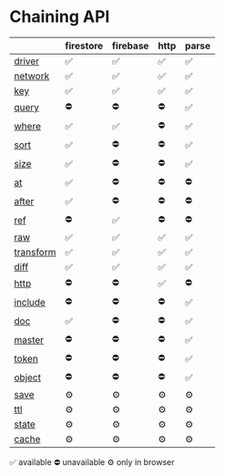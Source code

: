 # Chaining API

|                                                     | firestore | firebase | http | parse |
| --------------------------------------------------- | --------- | -------- | ---- | ----- |
| [driver](https://docs.reative.dev/core/platform)    | ✅         | ✅        | ✅    | ✅     |
| [network](https://docs.reative.dev/core/platform)   | ✅         | ✅        | ✅    | ✅     |
| [key](https://docs.reative.dev/core/platform)       | ✅         | ✅        | ✅    | ✅     |
| [query](https://docs.reative.dev/core/platform)     | ⛔️        | ⛔️       | ⛔️   | ✅     |
| [where](https://docs.reative.dev/core/platform)     | ✅         | ✅        | ⛔️   | ✅     |
| [sort](https://docs.reative.dev/core/platform)      | ✅         | ⛔️       | ⛔️   | ✅     |
| [size](https://docs.reative.dev/core/platform)      | ✅         | ⛔️       | ⛔️   | ✅     |
| [at](https://docs.reative.dev/core/platform)        | ✅         | ⛔️       | ⛔️   | ⛔️    |
| [after](https://docs.reative.dev/core/platform)     | ✅         | ⛔️       | ⛔️   | ⛔️    |
| [ref](https://docs.reative.dev/core/platform)       | ⛔️        | ✅        | ⛔️   | ⛔️    |
| [raw](https://docs.reative.dev/core/platform)       | ✅         | ✅        | ✅    | ✅     |
| [transform](https://docs.reative.dev/core/platform) | ✅         | ✅        | ✅    | ✅     |
| [diff](https://docs.reative.dev/core/platform)      | ✅         | ✅        | ✅    | ✅     |
| [http](https://docs.reative.dev/core/platform)      | ⛔️        | ⛔️       | ✅    | ⛔️    |
| [include](https://docs.reative.dev/core/platform)   | ⛔️        | ⛔️       | ⛔️   | ✅     |
| [doc](https://docs.reative.dev/core/platform)       | ✅         | ⛔️       | ⛔️   | ✅     |
| [master](https://docs.reative.dev/core/platform)    | ⛔️        | ⛔️       | ⛔️   | ✅     |
| [token](https://docs.reative.dev/core/platform)     | ⛔️        | ⛔️       | ⛔️   | ✅     |
| [object](https://docs.reative.dev/core/platform)    | ⛔️        | ⛔️       | ⛔️   | ✅     |
| [save](https://docs.reative.dev/core/platform)      | ⚙         | ⚙        | ⚙    | ⚙     |
| [ttl](https://docs.reative.dev/core/platform)       | ⚙         | ⚙        | ⚙    | ⚙     |
| [state](https://docs.reative.dev/core/platform)     | ⚙         | ⚙        | ⚙    | ⚙     |
| [cache](https://docs.reative.dev/core/platform)     | ⚙         | ⚙        | ⚙    | ⚙     |


✅ available ⛔️ unavailable ⚙ only in browser